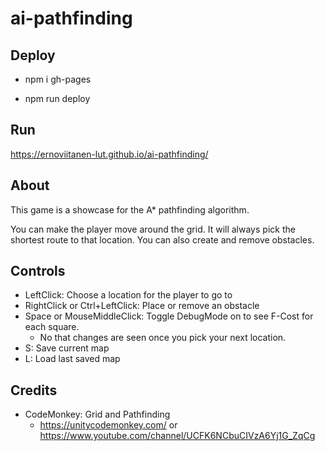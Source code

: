 # ai-pathfinding

## Deploy

* npm i gh-pages

* npm run deploy

## Run

https://ernoviitanen-lut.github.io/ai-pathfinding/

## About

This game is a showcase for the A* pathfinding algorithm.

You can make the player move around the grid. It will always pick the shortest route to that location. You can also create and remove obstacles.

## Controls

* LeftClick: Choose a location for the player to go to
* RightClick or Ctrl+LeftClick: Place or remove an obstacle
* Space or MouseMiddleClick: Toggle DebugMode on to see F-Cost for each square.
  * No that changes are seen once you pick your next location.
* S: Save current map
* L: Load last saved map

## Credits

* CodeMonkey: Grid and Pathfinding
  * https://unitycodemonkey.com/ or https://www.youtube.com/channel/UCFK6NCbuCIVzA6Yj1G_ZqCg
